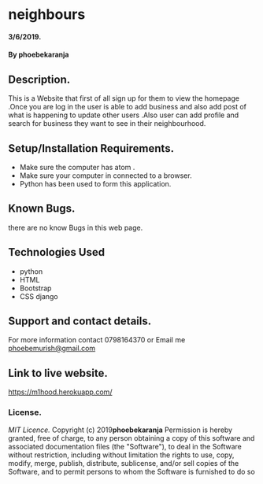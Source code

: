 # neighbours

#### 3/6/2019.

#### By **phoebekaranja**

## Description.
This is a Website that first of all sign up for them to view the homepage .Once you are log in the user is able to add business and also add post of what is happening to update other users .Also user can add profile and search for business they want to see in their neighbourhood.

## Setup/Installation Requirements.
* Make sure the computer has atom .
* Make sure your computer in connected to a browser.
* Python has been used to form this application.

## Known Bugs.
there are no know Bugs in this web page.

## Technologies Used
* python
* HTML
* Bootstrap
* CSS
 django
## Support and contact details.
For more information contact 0798164370 or Email me phoebemurish@gmail.com


## Link to live website.
https://m1hood.herokuapp.com/


### License.
*MIT Licence.*
Copyright (c) 2019**phoebekaranja**
Permission is hereby granted, free of charge, to any person obtaining a copy of this software and
associated documentation files (the "Software"), to deal in the Software without restriction, including
without limitation the rights to use, copy, modify, merge, publish, distribute, sublicense, and/or sell
copies of the Software, and to permit persons to whom the Software is furnished to do so
